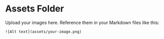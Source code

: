 # Assets Folder

Upload your images here. Reference them in your Markdown files like this:

```
![Alt text](assets/your-image.png)
``` 